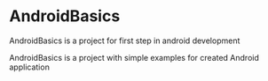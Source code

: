 # AndroidBasics
AndroidBasics is a project for first step in android development

AndroidBasics is a project with simple examples for created Android application
